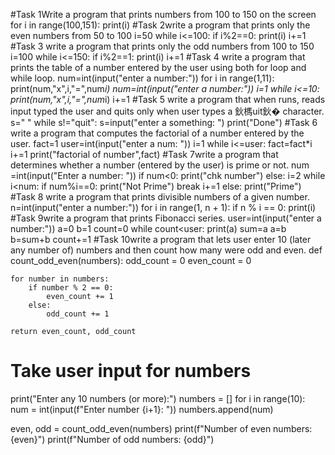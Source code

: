 #Task 1Write a program that prints  numbers from 100 to 150 on the screen
for i in range(100,151):
   print(i)
#Task 2write a program that prints only the even numbers from 50 to 100
i=50
while i<=100:
    if i%2==0:
        print(i)
    i+=1
#Task 3 write a program that prints only the odd numbers from 100 to 150  
i=100
while i<=150:
    if i%2==1:
        print(i) 
    i+=1 
 #Task 4 write a program that prints the table of a number entered by the user using both  for loop and while loop.
num=int(input("enter a number:"))
for i in range(1,11):
     print(num,"x",i,"=",num*i)
num=int(input("enter a number:"))
i=1
while i<=10:
     print(num,"x",i,"=",num*i)
     i+=1
 #Task 5 write a program that when runs, reads input typed the user and quits only when  user types a 鈥榪uit鈥� character.
s=" "
while s!="quit":
     s=input("enter a something: ")
print("Done")
#Task 6 write a program that computes the factorial of a number entered by the user. 
fact=1
user=int(input("enter a num: "))
i=1
while i<=user:
    fact=fact*i
    i+=1
print("factorial of number",fact)
#Task 7write a program that determines whether a number (entered by the user) is prime  or not.
num =int(input("Enter a number: "))
if num<0:
     print("chk number")
else:
    i=2
    while i<num:
        if num%i==0:
             print("Not Prime")
             break
        i+=1
    else:
        print("Prime")  
 #Task 8  write a program that prints divisible numbers of a given number.     
n=int(input("enter a number:"))
for i in range(1, n + 1):
        if n % i == 0:
            print(i)
#Task 9write a program that prints Fibonacci series.
user=int(input("enter a number:"))
a=0
b=1 
count=0
while count<user:
    print(a)
    sum=a
    a=b
    b=sum+b
    count+=1
#Task 10write a program that lets user enter 10 (later any number of) numbers and then count  how many were odd and even.
def count_odd_even(numbers):
    odd_count = 0
    even_count = 0

    for number in numbers:
        if number % 2 == 0:
            even_count += 1
        else:
            odd_count += 1

    return even_count, odd_count

# Take user input for numbers
print("Enter any 10 numbers (or more):")
numbers = []
for i in range(10):
    num = int(input(f"Enter number {i+1}: "))
    numbers.append(num)

even, odd = count_odd_even(numbers)
print(f"Number of even numbers: {even}")
print(f"Number of odd numbers: {odd}")
    

              

 
      
 
